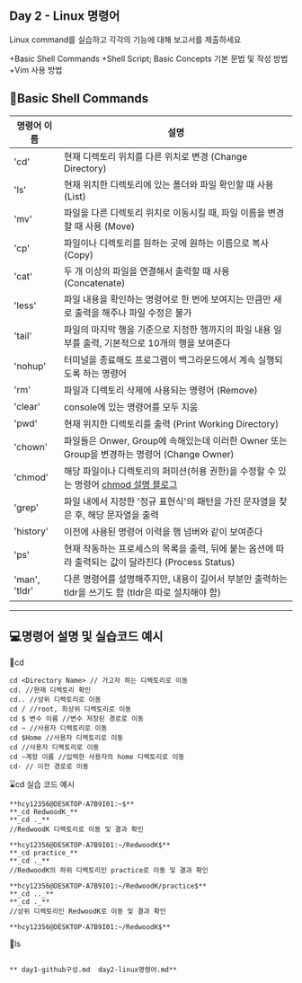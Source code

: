 Day 2 - Linux 명령어
---
Linux command를 실습하고 각각의 기능에 대해 보고서를 제출하세요

+Basic Shell Commands
+Shell Script; Basic Concepts 기본 문법 및 작성 방법
+Vim 사용 방법

📕Basic Shell Commands
---
명령어 이름|설명
---|---
'cd'|현재 디렉토리 위치를 다른 위치로 변경 (Change Directory)
'ls'|현재 위치한 디렉토리에 있는 폴더와 파일 확인할 때 사용 (List)
'mv'|파일을 다른 디렉토리 위치로 이동시킬 때, 파일 이름을 변경할 때 사용 (Move)
'cp'|파일이나 디렉토리를 원하는 곳에 원하는 이름으로 복사 (Copy)
'cat'|두 개 이상의 파일을 연결해서 출력할 때 사용 (Concatenate)
'less'|파일 내용을 확인하는 명령어로 한 번에 보여지는 만큼만 새로 출력을 해주나 파일 수정은 불가
'tail'|파일의 마지막 행을 기준으로 지정한 행까지의 파일 내용 일부를 출력, 기본적으로 10개의 행을 보여준다
'nohup'|터미널을 종료해도 프로그램이 백그라운드에서 계속 실행되도록 하는 명령어
'rm'|파일과 디렉토리 삭제에 사용되는 명령어 (Remove)
'clear'|console에 있는 명령어를 모두 지움
'pwd'|현재 위치한 디렉토리를 출력 (Print Working Directory)
'chown'|파일들은 Onwer, Group에 속해있는데 이러한 Owner 또는 Group을 변경하는 명령어 (Change Owner)
'chmod'|해당 파일이나 디렉토리의 퍼미션(허용 권한)을 수정할 수 있는 명령어 [chmod 설명 블로그](https://recipes4dev.tistory.com/175)
'grep'|파일 내에서 지정한 '정규 표현식'의 패턴을 가진 문자열을 찾은 후, 해당 문자열을 출력[](https://velog.io/@devmin/TIL-%EC%A0%95%EA%B7%9C%ED%91%9C%ED%98%84%EC%8B%9D-%EC%95%8C%EC%95%84%EA%B0%80%EA%B8%B0-s8k1vs4j8y)
'history'|이전에 사용된 명령어 이력을 행 넘버와 같이 보여준다
'ps'|현재 작동하는 프로세스의 목록을 출력, 뒤에 붙는 옵션에 따라 출력되는 값이 달라진다 (Process Status)
'man', 'tldr'|다른 명령어를 설명해주지만, 내용이 길어서 부분만 출력하는 tldr을 쓰기도 함 (tldr은 따로 설치해야 함)

---

💻명령어 설명 및 실습코드 예시
---

🔎cd

```
cd <Directory Name> // 가고자 하는 디렉토리로 이동
cd. //현재 디렉토리 확인
cd.. //상위 디렉토리로 이동
cd / //root, 최상위 디렉토리로 이동
cd $ 변수 이름 //변수 저장된 경로로 이동
cd ~ //사용자 디렉토리로 이동
cd $Home //사용자 디렉토리로 이동
cd //사용자 디렉토리로 이동
cd ~계정 이름 //입력한 사용자의 home 디렉토리로 이동
cd- // 이전 경로로 이동
```

⌛cd 실습 코드 예시

```
**hcy12356@DESKTOP-A7B9I01:~$**
**_cd RedwoodK_**
**_cd ._**
//RedwoodK 디렉토리로 이동 및 결과 확인

**hcy12356@DESKTOP-A7B9I01:~/RedwoodK$**
**_cd practice_**
**_cd ._**
//RedwoodK의 하위 디렉토리인 practice로 이동 및 결과 확인

**hcy12356@DESKTOP-A7B9I01:~/RedwoodK/practice$**
**_cd .._**
**_cd ._**
//상위 디렉토리인 RedwoodK로 이동 및 결과 확인

**hcy12356@DESKTOP-A7B9I01:~/RedwoodK$**
```

🔎ls

```

```

```
** day1-github구성.md  day2-linux명령어.md**
